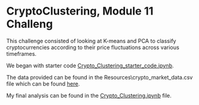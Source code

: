 # CryptoClustering, Module 11 Challeng

This challenge consisted of looking at K-means and PCA to classify cryptocurrencies according to their price fluctuations across various timeframes.

We began with starter code [Crypto_Clustering_starter_code.ipynb](https://github.com/mikeyms1/CryptoClustering/blob/main/Crypto_Clustering_starter_code.ipynb).

The data provided can be found in the Resources\crypto_market_data.csv file which can be found [here](https://github.com/mikeyms1/CryptoClustering/blob/main/Resources/crypto_market_data.csv).

My final analysis can be found in the [Crypto_Clustering.ipynb](https://github.com/mikeyms1/CryptoClustering/blob/main/Crypto_Clustering.ipynb) file.